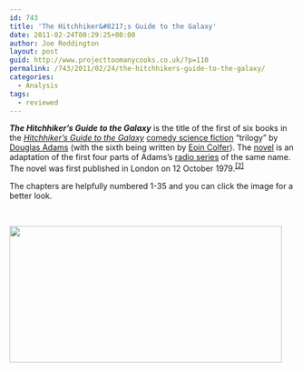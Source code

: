 ```yaml
---
id: 743
title: 'The Hitchhiker&#8217;s Guide to the Galaxy'
date: 2011-02-24T00:29:25+00:00
author: Joe Reddington
layout: post
guid: http://www.projecttoomanycooks.co.uk/?p=110
permalink: /743/2011/02/24/the-hitchhikers-guide-to-the-galaxy/
categories:
  - Analysis
tags:
  - reviewed
---
```

_**The Hitchhiker&#8217;s Guide to the Galaxy**_ is the title of the first of six books in the _[Hitchhiker&#8217;s Guide to the Galaxy](http://en.wikipedia.org/wiki/The_Hitchhiker%27s_Guide_to_the_Galaxy "The Hitchhiker's Guide to the Galaxy")_ [comedy science fiction](http://en.wikipedia.org/wiki/Comic_science_fiction "Comic science fiction") &#8220;trilogy&#8221; by [Douglas Adams](http://en.wikipedia.org/wiki/Douglas_Adams "Douglas Adams") (with the sixth being written by [Eoin Colfer](http://en.wikipedia.org/wiki/Eoin_Colfer "Eoin Colfer")). The [novel](http://en.wikipedia.org/wiki/Novel "Novel") is an adaptation of the first four parts of Adams&#8217;s [radio series](http://en.wikipedia.org/wiki/The_Hitchhiker%27s_Guide_to_the_Galaxy_Primary_and_Secondary_Phases "The Hitchhiker's Guide to the Galaxy Primary and Secondary Phases") of the same name. The novel was first published in London on 12 October 1979.<sup id="cite_ref-1"><a href="http://en.wikipedia.org/wiki/The_Hitchhiker%27s_Guide_to_the_Galaxy_%28novel%29#cite_note-1">[2]</a></sup>

The chapters are helpfully numbered 1-35 and you can click the image for a better look.

&nbsp;

[<img loading="lazy" class="aligncenter size-full wp-image-6640" src="http://joereddington.com/wp-content/uploads/2011/02/Dendrogram.png" alt="" width="480" height="240" srcset="https://joereddington.com/wp-content/uploads/2011/02/Dendrogram.png 480w, https://joereddington.com/wp-content/uploads/2011/02/Dendrogram-300x150.png 300w" sizes="(max-width: 480px) 100vw, 480px" />](http://joereddington.com/wp-content/uploads/2011/02/Dendrogram.png)